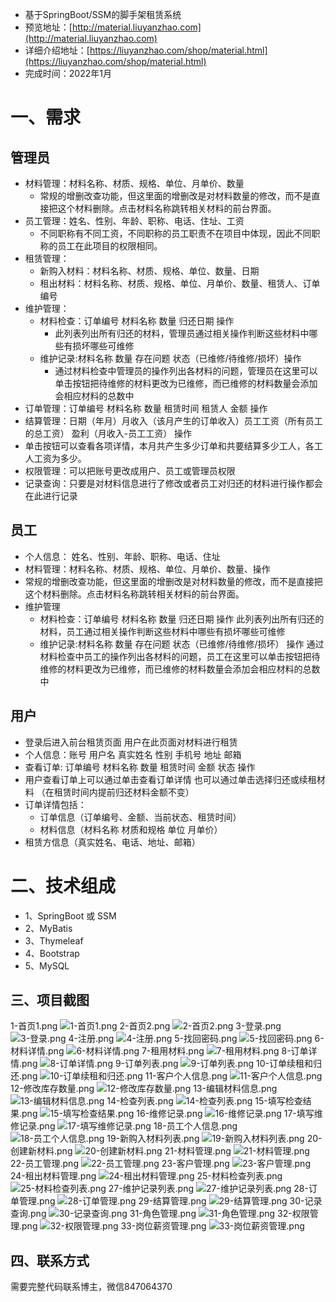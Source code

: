 - 基于SpringBoot/SSM的脚手架租赁系统
- 预览地址：[http://material.liuyanzhao.com](http://material.liuyanzhao.com)
- 详细介绍地址：[https://liuyanzhao.com/shop/material.html](https://liuyanzhao.com/shop/material.html)
- 完成时间：2022年1月

# 一、需求
## 管理员
- 材料管理：材料名称、材质、规格、单位、月单价、数量
    - 常规的增删改查功能，但这里面的增删改是对材料数量的修改，而不是直接把这个材料删除。点击材料名称跳转相关材料的前台界面。
- 员工管理：姓名、性别、年龄、职称、电话、住址、工资
    - 不同职称有不同工资，不同职称的员工职责不在项目中体现，因此不同职称的员工在此项目的权限相同。
- 租赁管理：
    - 新购入材料：材料名称、材质、规格、单位、数量、日期
    - 租出材料：材料名称、材质、规格、单位、月单价、数量、租赁人、订单编号
- 维护管理： 
    - 材料检查：订单编号 材料名称 数量 归还日期 操作
        - 此列表列出所有归还的材料，管理员通过相关操作判断这些材料中哪些有损坏哪些可维修
    - 维护记录:材料名称 数量 存在问题 状态（已维修/待维修/损坏）操作 
        - 通过材料检查中管理员的操作列出各材料的问题，管理员在这里可以单击按钮把待维修的材料更改为已维修，而已维修的材料数量会添加会相应材料的总数中
- 订单管理：订单编号 材料名称 数量 租赁时间 租赁人 金额 操作
- 结算管理：日期（年月）月收入（该月产生的订单收入）员工工资（所有员工的总工资） 盈利（月收入-员工工资）  操作
- 单击按钮可以查看各项详情，本月共产生多少订单和共要结算多少工人，各工人工资为多少。
- 权限管理：可以把账号更改成用户、员工或管理员权限
- 记录查询：只要是对材料信息进行了修改或者员工对归还的材料进行操作都会在此进行记录

## 员工
- 个人信息： 姓名、性别、年龄、职称、电话、住址
- 材料管理：材料名称、材质、规格、单位、月单价、数量、操作
- 常规的增删改查功能，但这里面的增删改是对材料数量的修改，而不是直接把这个材料删除。点击材料名称跳转相关材料的前台界面。
- 维护管理
    - 材料检查：订单编号 材料名称 数量 归还日期 操作
	此列表列出所有归还的材料，员工通过相关操作判断这些材料中哪些有损坏哪些可维修
    - 维护记录:材料名称 数量 存在问题 状态（已维修/待维修/损坏） 操作 
    通过材料检查中员工的操作列出各材料的问题，员工在这里可以单击按钮把待维修的材料更改为已维修，而已维修的材料数量会添加会相应材料的总数中

## 用户
- 登录后进入前台租赁页面 用户在此页面对材料进行租赁
- 个人信息：账号 用户名 真实姓名 性别 手机号 地址 邮箱 
- 查看订单: 订单编号 材料名称 数量 租赁时间 金额  状态 操作
- 用户查看订单上可以通过单击查看订单详情 也可以通过单击选择归还或续租材料
（在租赁时间内提前归还材料金额不变）
- 订单详情包括：  
    - 订单信息（订单编号、金额、当前状态、租赁时间）
    - 材料信息（材料名称 材质和规格 单位 月单价） 
- 租赁方信息（真实姓名、电话、地址、邮箱）
 
 
# 二、技术组成
- 1、SpringBoot 或 SSM
- 2、MyBatis
- 3、Thymeleaf
- 4、Bootstrap
- 5、MySQL

## 三、项目截图
1-首页1.png
![1-首页1.png](img/1-首页1.png)
2-首页2.png
![2-首页2.png](img/2-首页2.png)
3-登录.png
![3-登录.png](img/3-登录.png)
4-注册.png
![4-注册.png](img/4-注册.png)
5-找回密码.png
![5-找回密码.png](img/5-找回密码.png)
6-材料详情.png
![6-材料详情.png](img/6-材料详情.png)
7-租用材料.png
![7-租用材料.png](img/7-租用材料.png)
8-订单详情.png
![8-订单详情.png](img/8-订单详情.png)
9-订单列表.png
![9-订单列表.png](img/9-订单列表.png)
10-订单续租和归还.png
![10-订单续租和归还.png](img/10-订单续租和归还.png)
11-客户个人信息.png
![11-客户个人信息.png](img/11-客户个人信息.png)
12-修改库存数量.png
![12-修改库存数量.png](img/12-修改库存数量.png)
13-编辑材料信息.png
![13-编辑材料信息.png](img/13-编辑材料信息.png)
14-检查列表.png
![14-检查列表.png](img/14-检查列表.png)
15-填写检查结果.png
![15-填写检查结果.png](img/15-填写检查结果.png)
16-维修记录.png
![16-维修记录.png](img/16-维修记录.png)
17-填写维修记录.png
![17-填写维修记录.png](img/17-填写维修记录.png)
18-员工个人信息.png
![18-员工个人信息.png](img/18-员工个人信息.png)
19-新购入材料列表.png
![19-新购入材料列表.png](img/19-新购入材料列表.png)
20-创建新材料.png
![20-创建新材料.png](img/20-创建新材料.png)
21-材料管理.png
![21-材料管理.png](img/21-材料管理.png)
22-员工管理.png
![22-员工管理.png](img/22-员工管理.png)
23-客户管理.png
![23-客户管理.png](img/23-客户管理.png)
24-租出材料管理.png
![24-租出材料管理.png](img/24-租出材料管理.png)
25-材料检查列表.png
![25-材料检查列表.png](img/25-材料检查列表.png)
27-维护记录列表.png
![27-维护记录列表.png](img/27-维护记录列表.png)
28-订单管理.png
![28-订单管理.png](img/28-订单管理.png)
29-结算管理.png
![29-结算管理.png](img/29-结算管理.png)
30-记录查询.png
![30-记录查询.png](img/30-记录查询.png)
31-角色管理.png
![31-角色管理.png](img/31-角色管理.png)
32-权限管理.png
![32-权限管理.png](img/32-权限管理.png)
33-岗位薪资管理.png
![33-岗位薪资管理.png](img/33-岗位薪资管理.png)


## 四、联系方式
需要完整代码联系博主，微信847064370


